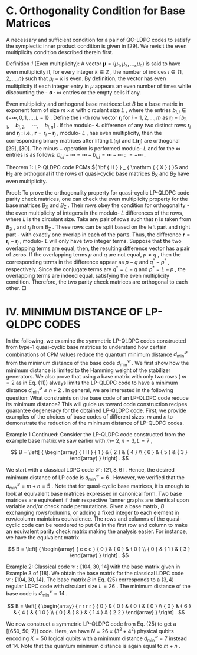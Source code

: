 # C. Orthogonality Condition for Base Matrices  

A necessary and sufficient condition for a pair of QC-LDPC codes to satisfy the symplectic inner product condition is given in [29]. We revisit the even multiplicity condition described therein first.  

Definition $\boldsymbol { { \mathit { 1 } } }$ (Even multiplicity): A vector $\boldsymbol \mu = ( \mu _ { 1 } , \mu _ { 2 } , \ldots , \mu _ { n } )$ is said to have even multiplicity if, for every integer $k \in \mathbb { Z }$ , the number of indices $i \in \{ 1 , 2 , \ldots , n \}$ such that $\mu _ { i } = k$ is even. By definition, the vector has even multiplicity if each integer entry in $\mu$ appears an even number of times while discounting the - $\mathbf { \sigma } \cdot \infty$ entries or the empty cells if any.  

Even multiplicity and orthogonal base matrices: Let $B$ be a base matrix in exponent form of size $m \times n$ with circulant size $L$ , where the entries $b _ { i , j } \in \{ - \infty , 0 , 1 , . . . , L - 1 \}$ . Define the $i$ -th row vector $\mathbf { r } _ { i }$ for $i = 1 , 2 , \dots , m$ as $\mathbf { r } _ { i } = \left[ b _ { i , 1 } , \quad b _ { i , 2 } , \quad \cdots , \quad b _ { i , n } \right]$ . If the modulo- $\boldsymbol { \cdot } \boldsymbol { L }$ difference of any two distinct rows $\mathbf { r } _ { i }$ and $\mathbf { r } _ { j }$ : i.e., $\mathbf { r } = \mathbf { r } _ { i } - \mathbf { r } _ { j }$ , modulo- $L$ , has even multiplicity, then the corresponding binary matrices after lifting $\mathbb { L } ( \mathbf { r } _ { i } )$ and $\mathbb { L } ( \mathbf { r } _ { j } )$ are orthogonal [29], [30]. The minus − operation is performed modulo- $L$ and for the $\infty$ entries is as follows: $b _ { i , j } - \infty = \infty - b _ { i , j } = \infty - \infty : = - \infty$ .  

Theorem 1: LP-QLDPC code PCMs ${ \bf { H } } _ { \mathrm { { X } } }$ and $\mathbf { H } _ { \mathrm { Z } }$ are orthogonal if the rows of quasi-cyclic base matrices $B _ { \mathrm { X } }$ and $B _ { \mathrm { Z } }$ have even multiplicity.  

Proof: To prove the orthogonality property for quasi-cyclic LP-QLDPC code parity check matrices, one can check the even multiplicity property for the base matrices $B _ { \mathrm { X } }$ and $B _ { \mathrm { Z } }$ . Their rows obey the condition for orthogonality - the even multiplicity of integers in the modulo- $L$ differences of the rows, where $L$ is the circulant size. Take any pair of rows such that $\mathbf { r } _ { i }$ is taken from $B _ { \mathrm { X } }$ , and $\mathbf { r } _ { j }$ from $B _ { \mathrm { Z } }$ . These rows can be split based on the left part and right part - with exactly one overlap in each of the parts. Thus, the difference $\mathbf { r } = \mathbf { r } _ { i } - \mathbf { r } _ { j }$ , modulo- $L$ will only have two integer terms. Suppose that the two overlapping terms are equal; then, the resulting difference vector has a pair of zeros. If the overlapping terms $p$ and $q$ are not equal, $p \neq q$ , then the corresponding terms in the difference appear as $p - q$ and $q ^ { * } - p ^ { * }$ , respectively. Since the conjugate terms are $q ^ { * } = L - q$ and $p ^ { * } = L - p$ , the overlapping terms are indeed equal, satisfying the even multiplicity condition. Therefore, the two parity check matrices are orthogonal to each other. □  

# IV. MINIMUM DISTANCE OF LP-QLDPC CODES  

In the following, we examine the symmetric LP-QLDPC codes constructed from type-1 quasi-cyclic base matrices to understand how certain combinations of CPM values reduce the quantum minimum distance $d _ { \operatorname* { m i n } } ^ { \mathcal { Q } }$ from the minimum distance of the base code $d _ { \operatorname* { m i n } } ^ { \mathcal { C } }$ . We first show how the minimum distance is limited to the Hamming weight of the stabilizer generators. We also prove that using a base matrix with only two rows ( $m = 2$ as in Eq. (11)) always limits the LP-QLDPC code to have a minimum distance $d _ { \operatorname* { m i n } } ^ { \mathcal { Q } } \leq n + 2$ . In general, we are interested in the following question: What constraints on the base code of an LP-QLDPC code reduce its minimum distance? This will guide us toward code construction recipes guarantee degeneracy for the obtained LP-QLDPC code. First, we provide examples of the choices of base codes of different sizes: $m$ and $n$ to demonstrate the reduction of the minimum distance of LP-QLDPC codes.  

Example 1 Continued: Consider the LP-QLDPC code constructed from the example base matrix we saw earlier with $m =$ $2 , n = 3 , L = 7$ ,  

$$
B = \left[ { \begin{array} { l l l } { 1 } & { 2 } & { 4 } \\ { 6 } & { 5 } & { 3 } \end{array} } \right] .
$$  

We start with a classical LDPC code $\mathcal { C } : [ 2 1 , 8 , 6 ]$ . Hence, the desired minimum distance of LP code is $d _ { \operatorname* { m i n } } ^ { \mathcal { C } } = 6$ . However, we verified that the $d _ { \operatorname* { m i n } } ^ { \mathcal { Q } } = m + n = 5$ . Note that for quasi-cyclic base matrices, it is enough to look at equivalent base matrices expressed in canonical form. Two base matrices are equivalent if their respective Tanner graphs are identical upon variable and/or check node permutations. Given a base matrix, $B$ exchanging rows/columns, or adding a fixed integer to each element in row/column maintains equivalence. The rows and columns of the quasi-cyclic code can be reordered to put 0s in the first row and column to make an equivalent parity check matrix making the analysis easier. For instance, we have the equivalent matrix  

$$
B = \left[ { \begin{array} { c c c } { 0 } & { 0 } & { 0 } \\ { 0 } & { 1 } & { 3 } \end{array} } \right] .
$$  

Example 2: Classical code $\mathcal { C } : [ 1 0 4 , 3 0 , 1 4 ]$ with the base matrix given in Example 3 of [18]. We obtain the base matrix for the classical LDPC code ${ \mathcal { C } } : [ 1 0 4 , 3 0 , 1 4 ] .$ The base matrix $B$ in Eq. (25) corresponds to a $( 3 , 4 )$ regular LDPC code with circulant size $L = 2 6$ . The minimum distance of the base code is $d _ { \operatorname* { m i n } } ^ { \mathcal { C } } = 1 4$ .  

$$
B = \left[ { \begin{array} { r r r r } { 0 } & { 0 } & { 0 } & { 0 } \\ { 0 } & { 6 } & { 4 } & { 1 0 } \\ { 0 } & { 8 } & { 1 4 } & { 2 2 } \end{array} } \right] .
$$  

We now construct a symmetric LP-QLDPC code from Eq. (25) to get a [[650, 50, 7]] code. Here, we have $N = 2 6 \times ( 3 ^ { 2 } + 4 ^ { 2 } )$ physical qubits encoding $K = 5 0$ logical qubits with a minimum distance $d _ { \operatorname* { m i n } } ^ { \mathcal { Q } } = 7$ instead of 14. Note that the quantum minimum distance is again equal to $m + n$ .  
